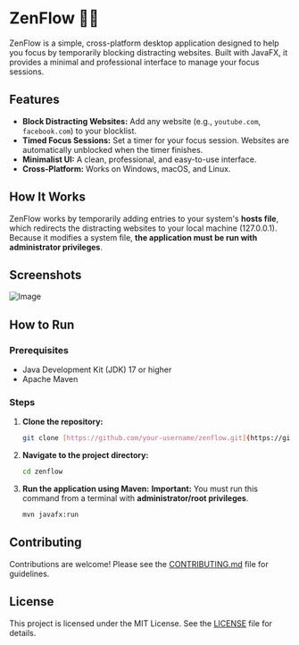 # ZenFlow 🧘‍♂️

ZenFlow is a simple, cross-platform desktop application designed to help you focus by temporarily blocking distracting websites. Built with JavaFX, it provides a minimal and professional interface to manage your focus sessions.

## Features

* **Block Distracting Websites:** Add any website (e.g., `youtube.com`, `facebook.com`) to your blocklist.
* **Timed Focus Sessions:** Set a timer for your focus session. Websites are automatically unblocked when the timer finishes.
* **Minimalist UI:** A clean, professional, and easy-to-use interface.
* **Cross-Platform:** Works on Windows, macOS, and Linux.

## How It Works

ZenFlow works by temporarily adding entries to your system's **hosts file**, which redirects the distracting websites to your local machine (127.0.0.1). Because it modifies a system file, **the application must be run with administrator privileges**.

## Screenshots

![Image](https://github.com/user-attachments/assets/23f2d697-289e-4474-a035-bc23f4679a5d)

## How to Run

### Prerequisites

* Java Development Kit (JDK) 17 or higher
* Apache Maven

### Steps

1.  **Clone the repository:**
    ```sh
    git clone [https://github.com/your-username/zenflow.git](https://github.com/your-username/zenflow.git)
    ```
2.  **Navigate to the project directory:**
    ```sh
    cd zenflow
    ```
3.  **Run the application using Maven:**
    **Important:** You must run this command from a terminal with **administrator/root privileges**.
    ```sh
    mvn javafx:run
    ```

## Contributing

Contributions are welcome! Please see the [CONTRIBUTING.md](CONTRIBUTING.md) file for guidelines.

## License

This project is licensed under the MIT License. See the [LICENSE](LICENSE) file for details.

